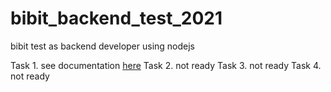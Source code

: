 # bibit_backend_test_2021
bibit test as backend developer using nodejs

Task 1. see documentation [here](bibit_backend_test_2021/task1_simple_database_query)
Task 2. not ready
Task 3. not ready
Task 4. not ready
